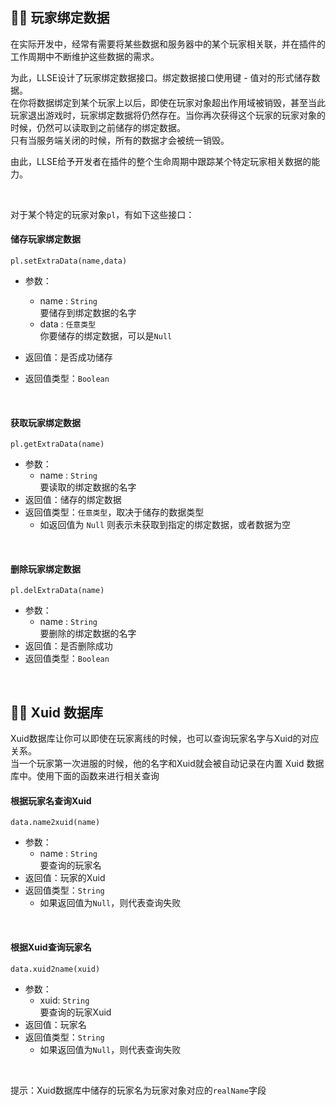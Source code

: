 ## 🏃‍♂️ 玩家绑定数据

在实际开发中，经常有需要将某些数据和服务器中的某个玩家相关联，并在插件的工作周期中不断维护这些数据的需求。  

为此，LLSE设计了玩家绑定数据接口。绑定数据接口使用键 - 值对的形式储存数据。    
在你将数据绑定到某个玩家上以后，即使在玩家对象超出作用域被销毁，甚至当此玩家退出游戏时，玩家绑定数据将仍然存在。当你再次获得这个玩家的玩家对象的时候，仍然可以读取到之前储存的绑定数据。  
只有当服务端关闭的时候，所有的数据才会被统一销毁。

由此，LLSE给予开发者在插件的整个生命周期中跟踪某个特定玩家相关数据的能力。  

<br>

对于某个特定的玩家对象`pl`，有如下这些接口：

#### 储存玩家绑定数据

`pl.setExtraData(name,data)`

- 参数：
  - name : `String`  
    要储存到绑定数据的名字
  - data : `任意类型`  
    你要储存的绑定数据，可以是`Null`

- 返回值：是否成功储存
- 返回值类型：`Boolean` 

<br>

#### 获取玩家绑定数据

`pl.getExtraData(name)`

- 参数：
  - name : `String`  
    要读取的绑定数据的名字
- 返回值：储存的绑定数据
- 返回值类型：`任意类型`，取决于储存的数据类型
  -  如返回值为 `Null` 则表示未获取到指定的绑定数据，或者数据为空

<br>

#### 删除玩家绑定数据

`pl.delExtraData(name)`

- 参数：
  - name : `String`  
    要删除的绑定数据的名字
- 返回值：是否删除成功
- 返回值类型：`Boolean`

<br>

## 👨‍💻 Xuid 数据库

Xuid数据库让你可以即使在玩家离线的时候，也可以查询玩家名字与Xuid的对应关系。  
当一个玩家第一次进服的时候，他的名字和Xuid就会被自动记录在内置 Xuid 数据库中。使用下面的函数来进行相关查询

#### 根据玩家名查询Xuid

`data.name2xuid(name)`

- 参数：
  - name : `String`  
    要查询的玩家名
- 返回值：玩家的Xuid
- 返回值类型：`String`
  - 如果返回值为`Null`，则代表查询失败

<br>

#### 根据Xuid查询玩家名

`data.xuid2name(xuid)`

- 参数：
  - xuid: `String`  
    要查询的玩家Xuid
- 返回值：玩家名
- 返回值类型：`String`
  - 如果返回值为`Null`，则代表查询失败

<br>

提示：Xuid数据库中储存的玩家名为玩家对象对应的`realName`字段